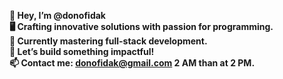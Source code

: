 **👋 Hey, I’m @donofidak**  
**🖥️ Crafting innovative solutions with passion for programming.**  
**🌱 Currently mastering full-stack development.**  
**🤝 Let’s build something impactful!**  
**📫 Contact me: donofidak@gmail.com 2 AM than at 2 PM.**  

